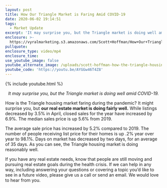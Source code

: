 ```yaml
---
layout: post
title: How Our Triangle Market is Faring Amid COVID-19
date: 2020-06-02 19:14:51
tags:
  - Market Update
excerpt: 'It may surprise you, but the Triangle market is doing well amid COVID-19.'
enclosure: >-
  https://vyralmarketing.s3.amazonaws.com/Scott+Hoffman/How+Our+Triangle+Market+is+Faring+Amid+COVID-19.mp4
pullquote:
enclosure_type: video/mp4
enclosure_time:
use_youtube_image: false
youtube_alternate_image: /uploads/scott-hoffman-how-the-triangle-housing-market-is-during-2020-yt.jpg
youtube_code: 'https://youtu.be/AYGGw46T4Z8'
---
```


{% include youtube.html %}

<p style="text-align: center;"><em>It may surprise you, but the Triangle market is doing well amid COVID-19.</em></p>

How is the Triangle housing market faring during the pandemic? It might surprise you, but **our real estate market is doing fairly well.** While listings decreased by 3.5% in April, closed sales for the year have increased by 6.9%. The median sales price is up 5.6% from 2019.&nbsp;

The average sale price has increased by 5.2% compared to 2019. The number of people receiving list price for their homes is up .2% year over year to 98.1%. Days on market has decreased by two days, for an average of 35 days. As you can see, the Triangle housing market is doing reasonably well.&nbsp;

If you have any real estate needs, know that people are still moving and pursuing real estate goals during the health crisis. If we can help in any way, including answering your questions or covering a topic you’d like to see in a future video, please give us a call or send an email. We would love to hear from you.
